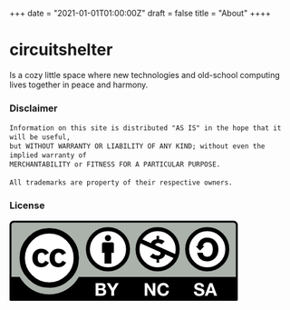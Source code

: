 +++
date = "2021-01-01T01:00:00Z"
draft = false
title = "About"
++++

# circuitshelter
Is a cozy little space where new technologies and old-school computing lives together in peace and harmony.

### Disclaimer
```
Information on this site is distributed "AS IS" in the hope that it will be useful,
but WITHOUT WARRANTY OR LIABILITY OF ANY KIND; without even the implied warranty of
MERCHANTABILITY or FITNESS FOR A PARTICULAR PURPOSE.

All trademarks are property of their respective owners.
```

### License
[![Work on this site is licensed under a Creative Commons Attribution-NonCommercial-ShareAlike 4.0 International License](/img/cc-by-nc-sa.png)](https://creativecommons.org/licenses/by-nc-sa/4.0/)